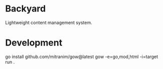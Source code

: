 # Backyard

Lightweight content management system.

# Development
go install github.com/mitranim/gow@latest
gow -e=go,mod,html -i=target run .